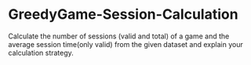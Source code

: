 # GreedyGame-Session-Calculation
Calculate the number of sessions (valid and total) of a game and the average session time(only valid) from the given dataset and explain your calculation strategy.
